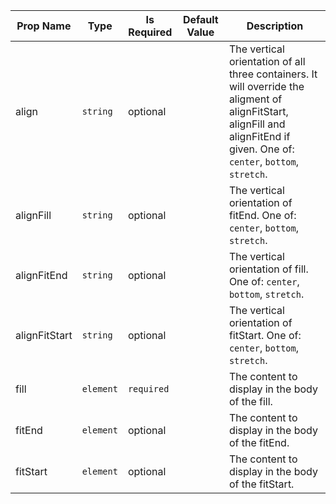 | Prop Name | Type | Is Required | Default Value | Description |
|-|-|-|-|-|
| align| `string`| optional| | The vertical orientation of all three containers. It will override the aligment of alignFitStart, alignFill and alignFitEnd if given. One of: `center`, `bottom`, `stretch`.|
| alignFill| `string`| optional| | The vertical orientation of fitEnd. One of: `center`, `bottom`, `stretch`.|
| alignFitEnd| `string`| optional| | The vertical orientation of fill. One of: `center`, `bottom`, `stretch`.|
| alignFitStart| `string`| optional| | The vertical orientation of fitStart. One of: `center`, `bottom`, `stretch`.|
| fill| `element`| `required`| | The content to display in the body of the fill.|
| fitEnd| `element`| optional| | The content to display in the body of the fitEnd.|
| fitStart| `element`| optional| | The content to display in the body of the fitStart.|